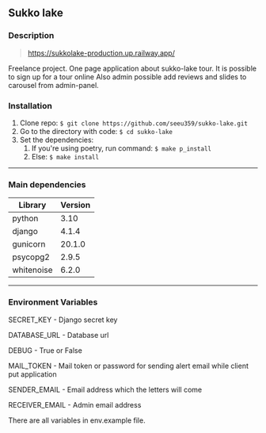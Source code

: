 ## Sukko lake


### Description

>https://sukkolake-production.up.railway.app/

Freelance project.
One page application about sukko-lake tour. It is possible to sign up for a tour online
Also admin possible add reviews and slides to carousel from admin-panel.

### Installation

1. Clone repo: ``$ git clone https://github.com/seeu359/sukko-lake.git``
2. Go to the directory with code: ``$ cd sukko-lake``
3. Set the dependencies:
   1. If you're using poetry, run command: ``$ make p_install``
   2. Else: ``$ make install``
---
### Main dependencies

| Library | Version |
|--------|--------|
| python | 3.10   |
 | django | 4.1.4  | 
 | gunicorn | 20.1.0 | 
 | psycopg2 | 2.9.5 |
|whitenoise | 6.2.0 |

---
### Environment Variables 

SECRET_KEY - Django secret key 

DATABASE_URL - Database url

DEBUG - True or False

MAIL_TOKEN - Mail token or password for sending alert email while client put application

SENDER_EMAIL - Email address which the letters will come

RECEIVER_EMAIL - Admin email address

There are all variables in env.example file.
